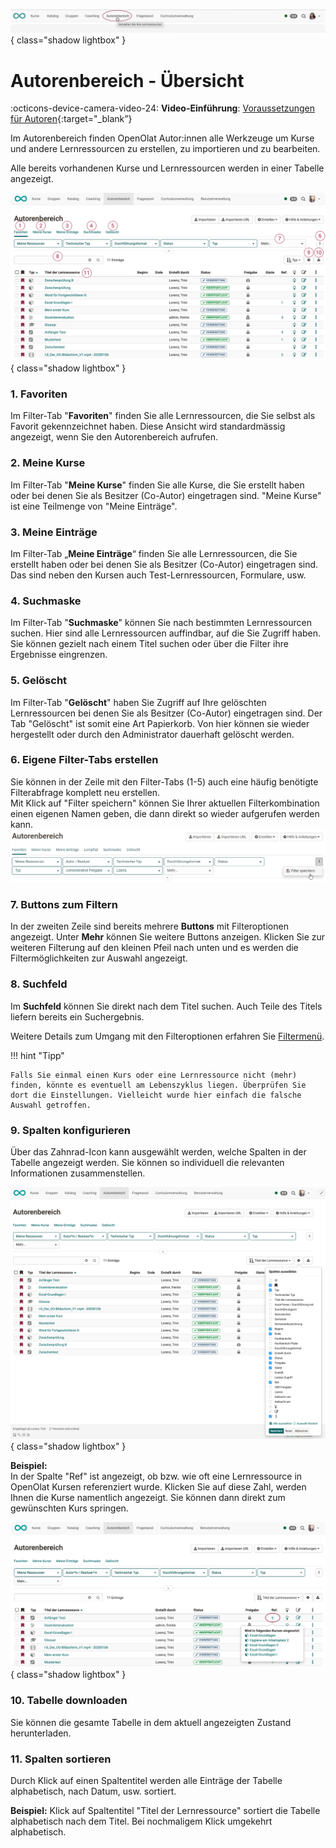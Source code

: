 ![bereiche_autorenbereich_v1_de.png](assets/bereiche_autorenbereich_v1_de.png){ class="shadow lightbox" }

# Autorenbereich - Übersicht

:octicons-device-camera-video-24: **Video-Einführung**: [Voraussetzungen für Autoren](<https://www.youtube.com/embed/L0jc_LBKXLE>){:target="_blank”}

Im Autorenbereich finden OpenOlat Autor:innen alle Werkzeuge um Kurse und andere
Lernressourcen zu erstellen, zu importieren und zu bearbeiten.

Alle bereits vorhandenen Kurse und Lernressourcen werden in einer Tabelle angezeigt.

![autorenbereich_uebersicht1_v1_de.png](assets/autorenbereich_uebersicht1_v1_de.png){ class="shadow lightbox" }


### 1. Favoriten
Im Filter-Tab "**Favoriten**" finden Sie alle Lernressourcen, die Sie selbst
als Favorit gekennzeichnet haben. Diese Ansicht wird standardmässig angezeigt, wenn Sie den Autorenbereich aufrufen.

### 2. Meine Kurse
Im Filter-Tab "**Meine Kurse**" finden Sie alle Kurse, die Sie erstellt
haben oder bei denen Sie als Besitzer (Co-Autor) eingetragen sind. "Meine Kurse" ist eine Teilmenge von "Meine Einträge". 

### 3. Meine Einträge 
Im Filter-Tab „**Meine Einträge**“ finden Sie alle Lernressourcen, die Sie erstellt haben oder bei denen Sie als Besitzer (Co-Autor) eingetragen sind. Das sind neben den Kursen auch Test-Lernressourcen, Formulare, usw. 

### 4. Suchmaske 
Im Filter-Tab "**Suchmaske**" können Sie nach bestimmten Lernressourcen
suchen. Hier sind alle Lernressourcen auffindbar, auf die Sie Zugriff haben.
Sie können gezielt nach einem Titel suchen oder über die Filter ihre
Ergebnisse eingrenzen.

### 5. Gelöscht
Im Filter-Tab "**Gelöscht**" haben Sie Zugriff auf Ihre gelöschten
Lernressourcen bei denen Sie als Besitzer (Co-Autor) eingetragen sind. Der Tab "Gelöscht" ist somit eine Art Papierkorb. Von hier können sie wieder hergestellt oder durch den Administrator dauerhaft gelöscht werden.

### 6. Eigene Filter-Tabs erstellen 
Sie können in der Zeile mit den Filter-Tabs (1-5) auch eine häufig benötigte Filterabfrage komplett neu erstellen.<br>Mit Klick auf "Filter speichern" können Sie Ihrer aktuellen Filterkombination einen eigenen Namen geben, die dann direkt so wieder aufgerufen werden kann. ![Filter](assets/Autorenbereich_Filter_172.png)

### 7. Buttons zum Filtern
In der zweiten Zeile sind bereits mehrere **Buttons** mit Filteroptionen angezeigt. Unter **Mehr** können Sie weitere Buttons anzeigen. Klicken Sie zur weiteren Filterung auf den kleinen Pfeil nach unten und es werden die Filtermöglichkeiten zur Auswahl angezeigt. 

### 8. Suchfeld 
Im **Suchfeld** können Sie direkt nach dem Titel suchen. Auch Teile des Titels liefern bereits ein Suchergebnis.

Weitere Details zum Umgang mit den Filteroptionen erfahren Sie
[Filtermenü](../personal/Working_with_tables.de.md).

!!! hint "Tipp"

    Falls Sie einmal einen Kurs oder eine Lernressource nicht (mehr) finden, könnte es eventuell am Lebenszyklus liegen. Überprüfen Sie dort die Einstellungen. Vielleicht wurde hier einfach die falsche Auswahl getroffen.


### 9. Spalten konfigurieren

Über das Zahnrad-Icon kann ausgewählt werden, welche Spalten in der Tabelle angezeigt werden.
Sie können so individuell die relevanten Informationen zusammenstellen.

![autorenbereich_spalten_auswaehlen_v1_de.png](assets/autorenbereich_spalten_auswaehlen_v1_de.png){ class="shadow lightbox" }

**Beispiel:**<br>
In der Spalte "Ref" ist angezeigt, ob bzw. wie oft eine Lernressource in OpenOlat Kursen
referenziert wurde. Klicken Sie auf diese Zahl, werden Ihnen die Kurse namentlich angezeigt. Sie können dann direkt zum gewünschten Kurs springen.

![autorenbereich_spalten_auswaehlen2_v1_de.png](assets/autorenbereich_spalten_auswaehlen2_v1_de.png){ class="shadow lightbox" }

### 10. Tabelle downloaden
Sie können die gesamte Tabelle in dem aktuell angezeigten Zustand herunterladen.

### 11. Spalten sortieren
Durch Klick auf einen Spaltentitel werden alle Einträge der Tabelle alphabetisch, nach Datum, usw. sortiert.

**Beispiel:** Klick auf Spaltentitel "Titel der Lernressource" sortiert die Tabelle alphabetisch nach dem Titel. Bei nochmaligem Klick umgekehrt alphabetisch.